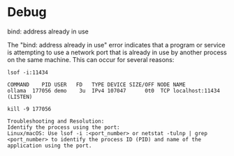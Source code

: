 # Debug

bind: address already in use

The "bind: address already in use" error indicates that a program or service is attempting to use a network port that is already in use by another process on the same machine. This can occur for several reasons: 

```
lsof -i:11434

COMMAND    PID USER   FD   TYPE DEVICE SIZE/OFF NODE NAME
ollama  177056 demo    3u  IPv4 107047      0t0  TCP localhost:11434 (LISTEN)

kill -9 177056
```


```
Troubleshooting and Resolution:
Identify the process using the port:
Linux/macOS: Use lsof -i :<port_number> or netstat -tulnp | grep <port_number> to identify the process ID (PID) and name of the application using the port.
```
